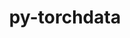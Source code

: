 ---
title: "py-torchdata"
layout: cache
categories: [package, develop-2024-11-10]
meta: {"versions": ["0.9.0"], "compilers": ["apple-clang@=15.0.0", "gcc@=13.2.0"], "oss": ["ubuntu24.04", "ventura"], "platforms": ["darwin", "linux"], "targets": ["aarch64", "x86_64_v3"], "stacks": ["ml-darwin-aarch64-mps", "ml-linux-aarch64-cpu", "ml-linux-aarch64-cuda", "ml-linux-x86_64-cpu", "ml-linux-x86_64-cuda", "root"], "num_specs": 5, "num_specs_by_stack": {"root": 5, "ml-darwin-aarch64-mps": 1, "ml-linux-aarch64-cpu": 1, "ml-linux-aarch64-cuda": 1, "ml-linux-x86_64-cuda": 1, "ml-linux-x86_64-cpu": 1}}
spec_details: [{"hash": "oztuhwrhhvoxzmxrj4xbwshwczibuy3z", "compiler": "apple-clang@=15.0.0", "versions": ["0.9.0"], "os": "ventura", "platform": "darwin", "target": "aarch64", "variants": ["build_system=python_pip"], "stacks": ["root", "ml-darwin-aarch64-mps"], "size": "-", "tarball": "https://binaries.spack.io/develop-2024-11-10/build_cache/darwin-ventura-aarch64/apple-clang-15.0.0/py-torchdata-0.9.0/darwin-ventura-aarch64-apple-clang-15.0.0-py-torchdata-0.9.0-oztuhwrhhvoxzmxrj4xbwshwczibuy3z.spack"}, {"hash": "7ptverfihks2wnddlcrsihxskhognsd5", "compiler": "gcc@=13.2.0", "versions": ["0.9.0"], "os": "ubuntu24.04", "platform": "linux", "target": "aarch64", "variants": ["build_system=python_pip"], "stacks": ["root", "ml-linux-aarch64-cpu"], "size": "-", "tarball": "https://binaries.spack.io/develop-2024-11-10/build_cache/linux-ubuntu24.04-aarch64/gcc-13.2.0/py-torchdata-0.9.0/linux-ubuntu24.04-aarch64-gcc-13.2.0-py-torchdata-0.9.0-7ptverfihks2wnddlcrsihxskhognsd5.spack"}, {"hash": "vz32vt35k6eierm33c6ekcqbe7sn6cnx", "compiler": "gcc@=13.2.0", "versions": ["0.9.0"], "os": "ubuntu24.04", "platform": "linux", "target": "aarch64", "variants": ["build_system=python_pip"], "stacks": ["ml-linux-aarch64-cuda", "root"], "size": "-", "tarball": "https://binaries.spack.io/develop-2024-11-10/build_cache/linux-ubuntu24.04-aarch64/gcc-13.2.0/py-torchdata-0.9.0/linux-ubuntu24.04-aarch64-gcc-13.2.0-py-torchdata-0.9.0-vz32vt35k6eierm33c6ekcqbe7sn6cnx.spack"}, {"hash": "3xoi5zrmo3wprspljx2qi7j76zybzut5", "compiler": "gcc@=13.2.0", "versions": ["0.9.0"], "os": "ubuntu24.04", "platform": "linux", "target": "x86_64_v3", "variants": ["build_system=python_pip"], "stacks": ["ml-linux-x86_64-cuda", "root"], "size": "-", "tarball": "https://binaries.spack.io/develop-2024-11-10/build_cache/linux-ubuntu24.04-x86_64_v3/gcc-13.2.0/py-torchdata-0.9.0/linux-ubuntu24.04-x86_64_v3-gcc-13.2.0-py-torchdata-0.9.0-3xoi5zrmo3wprspljx2qi7j76zybzut5.spack"}, {"hash": "eoqul2vdgy7m742q5fvvberdomjdjlog", "compiler": "gcc@=13.2.0", "versions": ["0.9.0"], "os": "ubuntu24.04", "platform": "linux", "target": "x86_64_v3", "variants": ["build_system=python_pip"], "stacks": ["ml-linux-x86_64-cpu", "root"], "size": "-", "tarball": "https://binaries.spack.io/develop-2024-11-10/build_cache/linux-ubuntu24.04-x86_64_v3/gcc-13.2.0/py-torchdata-0.9.0/linux-ubuntu24.04-x86_64_v3-gcc-13.2.0-py-torchdata-0.9.0-eoqul2vdgy7m742q5fvvberdomjdjlog.spack"}]
---